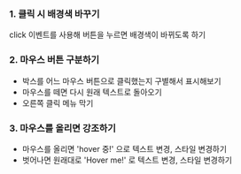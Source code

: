 ### 1. 클릭 시 배경색 바꾸기 

click 이벤트를 사용해 버튼을 누르면 배경색이 바뀌도록 하기 


### 2. 마우스 버튼 구분하기

- <div> 박스를 어느 마우스 버튼으로 클릭했는지 구별해서 표시해보기 
- 마우스를 떼면 다시 원래 텍스트로 돌아오기 
- 오른쪽 클릭 메뉴 막기


### 3. 마우스를 올리면 강조하기

- 마우스를 올리면 'hover 중!' 으로 텍스트 변경, 스타일 변경하기 
- 벗어나면 원래대로 'Hover me!' 로 텍스트 변경, 스타일 변경하기 